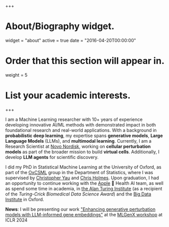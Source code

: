 +++
# About/Biography widget.
widget = "about"
active = true
date = "2016-04-20T00:00:00"

# Order that this section will appear in.
weight = 5

# List your academic interests.
 
+++

I am a Machine Learning researcher with 10+ years of experience developing innovative AI/ML methods with demonstrated impact in both foundational research and real-world applications. With a background in **probabilistic deep learning**, my expertise spans **generative models**, **Large Language Models** (LLMs), and **multimodal learning**. Currently, I am a Research Scientist at [Novo Nordisk](https://www.novonordisk.com/), working on **cellular perturbation models** as part of the broader mission to build **virtual cells**. Additionally, I develop **LLM agents** for scientific discovery.

I did my PhD in Statistical Machine Learning at the University of Oxford, as part of the [OxCSML](http://csml.stats.ox.ac.uk/) group in the Department of Statistics, where I was supervised by [Christopher Yau](http://cwcyau.github.io/) and [Chris Holmes](http://www.stats.ox.ac.uk/~cholmes/). Upon graduation, I had an opportunity to continue working with the [Apple](https://www.apple.com/by/ios/health/)  Health AI team, as well as spend some time in academia, in [the Alan Turing Institute](https://www.turing.ac.uk/) (as a recipient of the *Turing-Crick Biomedical Data Science Award*) and the [Big Data Institute](https://www.bdi.ox.ac.uk/) in Oxford.  

**News**: I will be presenting our work ["Enhancing generative perturbation models with LLM-informed gene embeddings"](https://openreview.net/pdf?id=eb3ndUlkt4) at the [MLGenX workshop](https://mlgenx.github.io/index.html) at ICLR 2024
